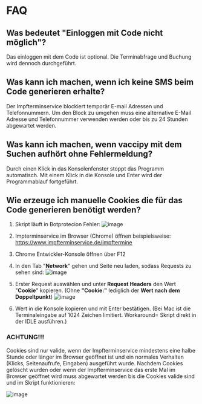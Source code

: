 # FAQ

## Was bedeutet "Einloggen mit Code nicht möglich"?
Das einloggen mit dem Code ist optional. Die Terminabfrage und Buchung wird dennoch durchgeführt. 

## Was kann ich machen, wenn ich keine SMS beim Code generieren erhalte?
Der Impfterminservice blockiert temporär E-mail Adressen und Telefonnummern. Um den Block zu umgehen muss eine alternative E-Mail Adresse und Telefonnummer verwenden werden oder bis zu 24 Stunden abgewartet werden.   

## Was kann ich machen, wenn vaccipy mit dem Suchen aufhört ohne Fehlermeldung?
Durch einen Klick in das Konsolenfenster stoppt das Programm automatisch. Mit einem Klick in die Konsole und Enter wird der Programmablauf fortgeführt.   

## Wie erzeuge ich manuelle Cookies die für das Code generieren benötigt werden?  

1. Skript läuft in Botprotecion Fehler:
![image](https://user-images.githubusercontent.com/48892674/119194323-30f86780-ba83-11eb-8c9f-3ba709036752.png)
2.  Impterminservice im Browser (Chrome) öffnen beispielsweise: https://www.impfterminservice.de/impftermine 

3. Chrome Entwickler-Konsole öffnen über F12 

4. In den Tab "**Network**" gehen und Seite neu laden, sodass Requests zu sehen sind:
![image](https://user-images.githubusercontent.com/48892674/119194687-c09e1600-ba83-11eb-88d6-a7c440de8bdd.png)

5. Erster Request auswählen und unter **Request Headers** den Wert "**Cookie**" kopieren. (Ohne **"Cookie:"** lediglich der **Wert nach dem Doppeltpunkt**)
![image](https://user-images.githubusercontent.com/48892674/119194979-2e4a4200-ba84-11eb-8391-bfa52aaa74d6.png)

6. Wert in die Konsole kopieren und mit Enter bestätigen. (Bei Mac ist die Terminaleingabe auf 1024 Zeichen limitiert. Workaround= Skript direkt in der IDLE ausführen.)

### **ACHTUNG!!!**
Cookies sind nur valide, wenn der Impfterminservice mindestens eine halbe Stunde oder länger im Browser geöffnet ist und ein normales Verhalten (Klicks, Seitenaufrufe, Eingaben) ausgeführt wurde. Nachdem Cookies gelöscht wurden oder wenn der Impfterminservice das erste Mal im Browser geöffnet wird muss abgewartet werden bis die Cookies valide sind und im Skript funktionieren:

![image](https://user-images.githubusercontent.com/48892674/119195883-9ea59300-ba85-11eb-982d-e00eb55de313.png)
  


